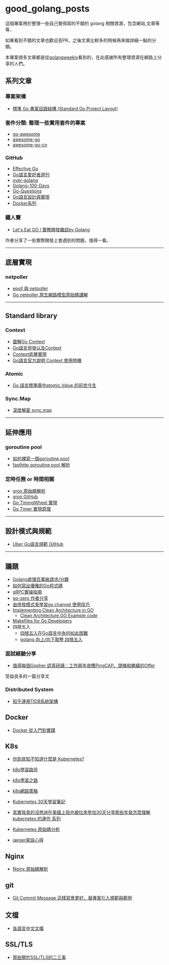 # good_golang_posts

這個專案用於整理一些自己覺得寫的不錯的 golang 相關資源，包含網站,文章等等..

如果看到不錯的文章也歡迎丟PR，之後文章比較多的時候再來做詳細一點的分類。

本專案很多文章都是從[golangweekly](https://github.com/polaris1119/golangweekly)看到的，在此感謝所有整理資源在網路上分享的人們。

## 系列文章

### 專案架構
- [標準 Go 專案目錄結構 (Standard Go Project Layout)](https://github.com/golang-standards/project-layout/blob/master/README_zh-TW.md)

### 套件分類: 整理一些實用套件的專案

- [go-awesome](https://github.com/shockerli/go-awesome) 
- [awesome-go](https://awesome-go.com/)
- [awesome-go-cn](https://github.com/yinggaozhen/awesome-go-cn)

### GitHub 

- [Effective Go](https://github.com/bingohuang/effective-go-zh-en)
- [Go語言愛好者週刊](https://github.com/polaris1119/golangweekly) 
- [over-golang](https://github.com/overnote/over-golang)
- [Golang-100-Days](https://github.com/rubyhan1314/Golang-100-Days)
- [Go-Questions](https://github.com/golang-design/Go-Questions)
- [Go語言設計與實現](https://draveness.me/golang/)
- [Docker系列](https://vuepress.mirror.docker-practice.com/introduction/what/)

### 鐵人賽

- [Let's Eat GO ! 實務開發雜談by Golang](https://ithelp.ithome.com.tw/users/20080192/ironman/2194)

作者分享了一些實際開發上會遇到的問題，值得一看。

--- 

## 底層實現

### netpoller
- [epoll 與 netpoller](https://mp.weixin.qq.com/s?__biz=MzAxMTA4Njc0OQ==&mid=2651444736&idx=2&sn=262f63e85f9bc8edceca9b41c6ec730a&chksm=80bb08f2b7cc81e4ab1d87e78ffd5fa4e1407b40b493d0e411af1b0c9f7d3cc7180087ccc0c1&scene=132#wechat_redirect)
- [Go netpoller 原生網路模型原始碼講解](https://strikefreedom.top/go-netpoll-io-multiplexing-reactor)

---

## Standard library

### Context
- [圖解Go Context](https://mp.weixin.qq.com/s/e9xMLhDVOAOV3EbE6uGVig)
- [Go語言併發以及Context](https://mp.weixin.qq.com/s/fRb4G74LW-es87jxWkiByw)
- [Context底層實現](https://draveness.me/golang/docs/part3-runtime/ch06-concurrency/golang-context/#611-%E8%AE%BE%E8%AE%A1%E5%8E%9F%E7%90%86)
- [Go語言官方說明 Context 使用時機](https://mp.weixin.qq.com/s/Xv88vljtnDIRuLM0J_NSpA)

### Atomic
- [Go 語言標準庫中atomic.Value 的前世今生
](https://mp.weixin.qq.com/s/9aNfjX2UMQKLLgSW037_uQ)

### Sync.Map
- [深度解密 sync.map](https://zhuanlan.zhihu.com/p/344834329)

---

## 延伸應用

### goroutine pool

- [如何裸寫一個goroutine pool](http://legendtkl.com/2016/09/06/go-pool/)
- [fasthttp goroutine pool 解析](http://legendtkl.com/2016/09/09/fasthttp-inside/)

### 定時任務 or 時間相關

- [gron 原始碼解析](https://mp.weixin.qq.com/s/gbF1ZSXe9N_m3SJUXkKvUA)
- [gron GitHub](https://github.com/roylee0704/gron)
- [Go TimingWheel 實現](https://www.luozhiyun.com/archives/444)
- [Go Timer 實現原理](https://www.luozhiyun.com/archives/458)

---

## 設計模式與規範

- [Uber Go語言規範 GitHub](https://github.com/xxjwxc/uber_go_guide_cn)

---

## 議題
- [Golang處理百萬級請求/分鐘](https://juejin.cn/post/6844903977574744072#heading-2)
- [如何寫出優雅的Go程式碼](https://draveness.me/golang-101/)
- [gRPC實操指南](https://mp.weixin.qq.com/s/ZUQQEn4SVLYcIdbW-6YFZQ)
- [go-zero 作者分享](https://xie.infoq.cn/article/aafdbf584a5d4111a2324adf8)
- [由併發模式來學習go channel 使用技巧](https://mp.weixin.qq.com/s/IMnqPFk-3yNEnsX4EpYlpQ)
- [Implementing Clean Architecture in GO](https://vidhyanshu.medium.com/implementing-clean-architecture-in-go-56aca59311b3)
  - [Clean Architecture GO Example code](https://github.com/vidu171/clean-architecture-go)   
- [Makefiles for Go Developers](https://tutorialedge.net/golang/makefiles-for-go-developers/)
- 四捨五入
  - [四捨五入在Go語言中為何如此困難](https://www.mdeditor.tw/pl/gfJe/zh-tw)
  - [golang 向上/向下取整 四捨五入](https://www.dyxmq.cn/program/code/golang/golang-floor-ceil-round.html) 


### 面試經驗分享
- [值得每個Gopher 認真研讀：工作兩年收穫PingCAP、頭條和螞蟻的Offer
](https://mp.weixin.qq.com/s/acePzNpkHISLDkaNc-8vCA)

受益良多的一篇分享文

### Distributed System
- [知乎運用TIDB系統架構](https://mp.weixin.qq.com/s/k27rXayT0C7Sr_vwoIYrUw)


## Docker
- [Docker 從入門到實踐](https://vuepress.mirror.docker-practice.com/introduction/)


## K8s 
- [你到底知不知道什麼是 Kubernetes?](https://www.hwchiu.com/kubernetes-concept.html)
- [k8s學習路徑](https://www.infoq.cn/article/9dtx*1i1z8hsxkdrpmhk)
- [k8s學習之路](https://www.zhihu.com/question/279646705)
- [k8s網路策略](https://github.com/cloudnativeapp/meetup/blob/master/Kubernetes%20Course/%E4%BB%8E%E9%9B%B6%E5%BC%80%E5%A7%8B%E5%85%A5%E9%97%A8%20K8s%20-Kubernetes%20%E7%BD%91%E7%BB%9C%E6%A6%82%E5%BF%B5%E5%8F%8A%E7%AD%96%E7%95%A5%E6%8E%A7%E5%88%B6.pdf)

- [Kubernetes 30天學習筆記](https://ithelp.ithome.com.tw/articles/10192401)
- [其實我真的沒想過在美國上班也被拉來參加30天分享那些年我怎麼理解 kubernetes 的運作 系列
](https://ithelp.ithome.com.tw/users/20120317/ironman/2442)
- [Kubernetes 原始碼分析](https://www.bookstack.cn/books/source-code-reading-notes)
- [jaeger架設心得](https://chestermo.medium.com/%E5%9C%A8k8s%E4%B8%AD%E6%90%AD%E5%BB%BAjaeger-%E6%89%BE%E5%87%BAfastapi%E6%87%89%E7%94%A8%E7%A8%8B%E5%BC%8F%E4%B8%AD%E7%9A%84%E6%95%88%E8%83%BD%E5%BC%B1%E9%BB%9E-38c639aed19e)

## Nginx
- [Nginx 原始碼解析](https://www.kancloud.cn/digest/understandingnginx/202587)

## git
- [Git Commit Message 這樣寫會更好，替專案引入規範與範例](https://wadehuanglearning.blogspot.com/2019/05/commit-commit-commit-why-what-commit.html)

## 文檔
- [各語言中文文檔](https://cloud.tencent.com/developer/doc/1024)

## SSL/TLS
- [那些關於SSL/TLS的二三事](https://medium.com/@clu1022/%E9%82%A3%E4%BA%9B%E9%97%9C%E6%96%BCssl-tls%E7%9A%84%E4%BA%8C%E4%B8%89%E4%BA%8B-%E4%B8%80-why-ssl-tls-77ab5f4ba85)
